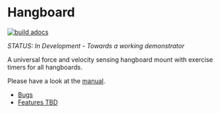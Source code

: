 # Hangboard 
[![build adocs](https://github.com/8cH9azbsFifZ/hangboard/actions/workflows/adoc.yaml/badge.svg)](https://github.com/8cH9azbsFifZ/hangboard/actions/)

*STATUS: In Development - Towards a working demonstrator*

A universal force and velocity sensing hangboard mount with exercise timers for all hangboards. 

Please have a look at the [manual](https://8ch9azbsfifz.github.io/hangboard/doc/index.html).

+ [Bugs](https://github.com/8cH9azbsFifZ/hangboard/labels/bug)
+ [Features TBD](https://github.com/8cH9azbsFifZ/hangboard/labels/feature)